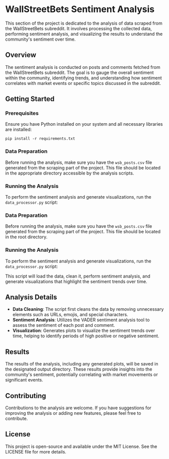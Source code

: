 # WallStreetBets Sentiment Analysis

This section of the project is dedicated to the analysis of data scraped from the WallStreetBets subreddit. It involves processing the collected data, performing sentiment analysis, and visualizing the results to understand the community's sentiment over time.

## Overview

The sentiment analysis is conducted on posts and comments fetched from the WallStreetBets subreddit. The goal is to gauge the overall sentiment within the community, identifying trends, and understanding how sentiment correlates with market events or specific topics discussed in the subreddit.

## Getting Started

### Prerequisites

Ensure you have Python installed on your system and all necessary libraries are installed:

```
pip install -r requirements.txt
```

### Data Preparation

Before running the analysis, make sure you have the `wsb_posts.csv` file generated from the scraping part of the project. This file should be located in the appropriate directory accessible by the analysis scripts.

### Running the Analysis

To perform the sentiment analysis and generate visualizations, run the `data_processor.py` script:

### Data Preparation

Before running the analysis, make sure you have the `wsb_posts.csv` file generated from the scraping part of the project. This file should be located in the root directory.

### Running the Analysis

To perform the sentiment analysis and generate visualizations, run the `data_processor.py` script:


This script will load the data, clean it, perform sentiment analysis, and generate visualizations that highlight the sentiment trends over time.

## Analysis Details

- **Data Cleaning**: The script first cleans the data by removing unnecessary elements such as URLs, emojis, and special characters.
- **Sentiment Analysis**: Utilizes the VADER sentiment analysis tool to assess the sentiment of each post and comment.
- **Visualization**: Generates plots to visualize the sentiment trends over time, helping to identify periods of high positive or negative sentiment.

## Results

The results of the analysis, including any generated plots, will be saved in the designated output directory. These results provide insights into the community's sentiment, potentially correlating with market movements or significant events.

## Contributing

Contributions to the analysis are welcome. If you have suggestions for improving the analysis or adding new features, please feel free to contribute.

## License

This project is open-source and available under the MIT License. See the LICENSE file for more details.
